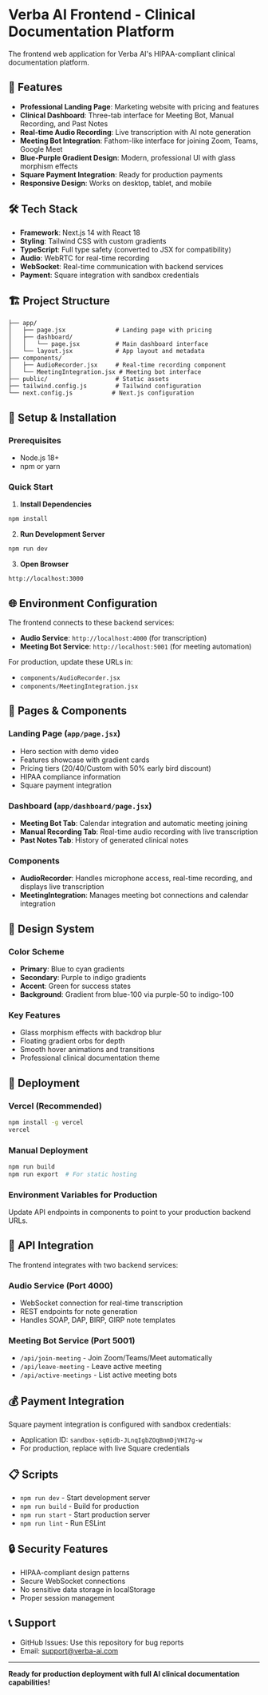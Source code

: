 # Verba AI Frontend - Clinical Documentation Platform

The frontend web application for Verba AI's HIPAA-compliant clinical documentation platform.

## 🚀 Features

- **Professional Landing Page**: Marketing website with pricing and features
- **Clinical Dashboard**: Three-tab interface for Meeting Bot, Manual Recording, and Past Notes
- **Real-time Audio Recording**: Live transcription with AI note generation
- **Meeting Bot Integration**: Fathom-like interface for joining Zoom, Teams, Google Meet
- **Blue-Purple Gradient Design**: Modern, professional UI with glass morphism effects
- **Square Payment Integration**: Ready for production payments
- **Responsive Design**: Works on desktop, tablet, and mobile

## 🛠️ Tech Stack

- **Framework**: Next.js 14 with React 18
- **Styling**: Tailwind CSS with custom gradients
- **TypeScript**: Full type safety (converted to JSX for compatibility)
- **Audio**: WebRTC for real-time recording
- **WebSocket**: Real-time communication with backend services
- **Payment**: Square integration with sandbox credentials

## 🏗️ Project Structure

```
├── app/
│   ├── page.jsx              # Landing page with pricing
│   ├── dashboard/
│   │   └── page.jsx          # Main dashboard interface
│   └── layout.jsx            # App layout and metadata
├── components/
│   ├── AudioRecorder.jsx     # Real-time recording component
│   └── MeetingIntegration.jsx # Meeting bot interface
├── public/                   # Static assets
├── tailwind.config.js        # Tailwind configuration
└── next.config.js           # Next.js configuration
```

## 🔧 Setup & Installation

### Prerequisites
- Node.js 18+
- npm or yarn

### Quick Start

1. **Install Dependencies**
```bash
npm install
```

2. **Run Development Server**
```bash
npm run dev
```

3. **Open Browser**
```
http://localhost:3000
```

## 🌐 Environment Configuration

The frontend connects to these backend services:
- **Audio Service**: `http://localhost:4000` (for transcription)
- **Meeting Bot Service**: `http://localhost:5001` (for meeting automation)

For production, update these URLs in:
- `components/AudioRecorder.jsx`
- `components/MeetingIntegration.jsx`

## 📱 Pages & Components

### Landing Page (`app/page.jsx`)
- Hero section with demo video
- Features showcase with gradient cards
- Pricing tiers ($20/$40/Custom with 50% early bird discount)
- HIPAA compliance information
- Square payment integration

### Dashboard (`app/dashboard/page.jsx`)
- **Meeting Bot Tab**: Calendar integration and automatic meeting joining
- **Manual Recording Tab**: Real-time audio recording with live transcription
- **Past Notes Tab**: History of generated clinical notes

### Components
- **AudioRecorder**: Handles microphone access, real-time recording, and displays live transcription
- **MeetingIntegration**: Manages meeting bot connections and calendar integration

## 🎨 Design System

### Color Scheme
- **Primary**: Blue to cyan gradients
- **Secondary**: Purple to indigo gradients  
- **Accent**: Green for success states
- **Background**: Gradient from blue-100 via purple-50 to indigo-100

### Key Features
- Glass morphism effects with backdrop blur
- Floating gradient orbs for depth
- Smooth hover animations and transitions
- Professional clinical documentation theme

## 🚀 Deployment

### Vercel (Recommended)
```bash
npm install -g vercel
vercel
```

### Manual Deployment
```bash
npm run build
npm run export  # For static hosting
```

### Environment Variables for Production
Update API endpoints in components to point to your production backend URLs.

## 🔌 API Integration

The frontend integrates with two backend services:

### Audio Service (Port 4000)
- WebSocket connection for real-time transcription
- REST endpoints for note generation
- Handles SOAP, DAP, BIRP, GIRP note templates

### Meeting Bot Service (Port 5001)  
- `/api/join-meeting` - Join Zoom/Teams/Meet automatically
- `/api/leave-meeting` - Leave active meeting
- `/api/active-meetings` - List active meeting bots

## 💰 Payment Integration

Square payment integration is configured with sandbox credentials:
- Application ID: `sandbox-sq0idb-JLnqIgbZOqBnmDjVHI7g-w`
- For production, replace with live Square credentials

## 📋 Scripts

- `npm run dev` - Start development server
- `npm run build` - Build for production
- `npm run start` - Start production server
- `npm run lint` - Run ESLint

## 🔒 Security Features

- HIPAA-compliant design patterns
- Secure WebSocket connections
- No sensitive data storage in localStorage
- Proper session management

## 📞 Support

- GitHub Issues: Use this repository for bug reports
- Email: support@verba-ai.com

---

**Ready for production deployment with full AI clinical documentation capabilities!**